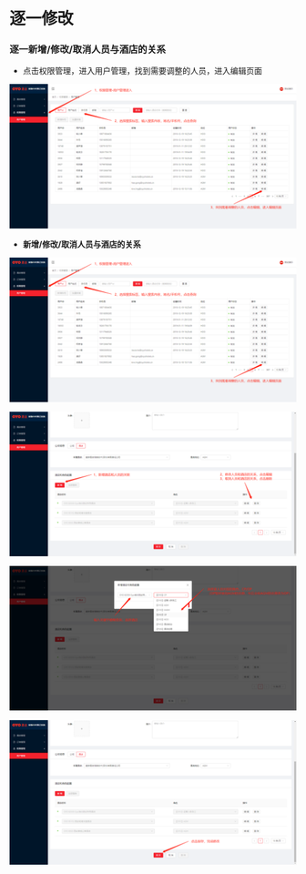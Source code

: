 # 逐一修改

### 逐一新增/修改/取消人员与酒店的关系

* 点击权限管理，进入用户管理，找到需要调整的人员，进入编辑页面

![](../../../../.gitbook/assets/image%20%28215%29.png)

* **新增/修改/取消人员与酒店的关系**

![](../../../../.gitbook/assets/image%20%28267%29.png)

![](../../../../.gitbook/assets/image%20%28252%29.png)

![](../../../../.gitbook/assets/image%20%2838%29.png)

![](../../../../.gitbook/assets/image%20%2876%29.png)



